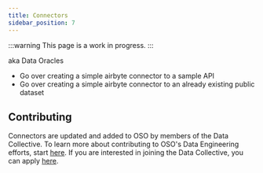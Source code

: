 ```yaml
---
title: Connectors
sidebar_position: 7
---
```


:::warning
This page is a work in progress.
:::

aka Data Oracles

- Go over creating a simple airbyte connector to a sample API
- Go over creating a simple airbyte connector to an already existing public dataset

## Contributing

Connectors are updated and added to OSO by members of the Data Collective. To
learn more about contributing to OSO's Data Engineering efforts, start
[here](../contributing/data-engineering/intro). If you are interested in joining
the Data Collective, you can apply
[here](https://www.opensource.observer/data-collective).
